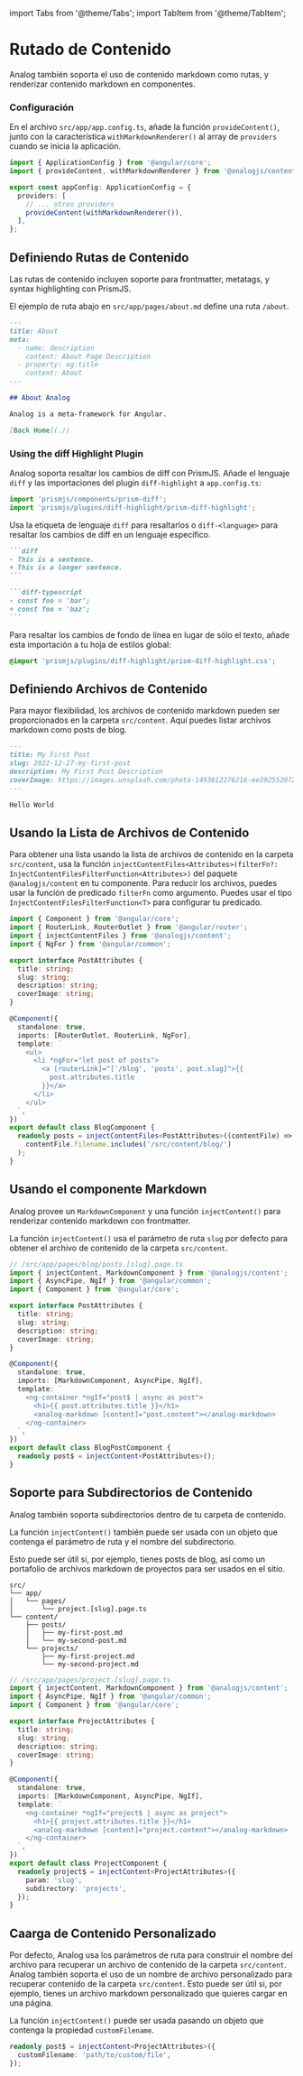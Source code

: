 import Tabs from '@theme/Tabs';
import TabItem from '@theme/TabItem';

# Rutado de Contenido

Analog también soporta el uso de contenido markdown como rutas, y renderizar contenido markdown en componentes.

### Configuración

En el archivo `src/app/app.config.ts`, añade la función `provideContent()`, junto con la característica `withMarkdownRenderer()` al array de `providers` cuando se inicia la aplicación.

```ts
import { ApplicationConfig } from '@angular/core';
import { provideContent, withMarkdownRenderer } from '@analogjs/content';

export const appConfig: ApplicationConfig = {
  providers: [
    // ... otros providers
    provideContent(withMarkdownRenderer()),
  ],
};
```

## Definiendo Rutas de Contenido

Las rutas de contenido incluyen soporte para frontmatter, metatags, y syntax highlighting con PrismJS.

El ejemplo de ruta abajo en `src/app/pages/about.md` define una ruta `/about`.

```md
---
title: About
meta:
  - name: description
    content: About Page Description
  - property: og:title
    content: About
---

## About Analog

Analog is a meta-framework for Angular.

[Back Home](./)
```

### Using the diff Highlight Plugin

Analog soporta resaltar los cambios de diff con PrismJS. Añade el lenguaje `diff`
y las importaciones del plugin `diff-highlight` a `app.config.ts`:

```ts
import 'prismjs/components/prism-diff';
import 'prismjs/plugins/diff-highlight/prism-diff-highlight';
```

Usa la etiqueta de lenguaje `diff` para resaltarlos
o `diff-<language>` para resaltar los cambios de diff en un lenguaje específico.

````md
```diff
- This is a sentence.
+ This is a longer sentence.
```

```diff-typescript
- const foo = 'bar';
+ const foo = 'baz';
```
````

Para resaltar los cambios de fondo de línea en lugar de sólo el texto, añade esta importación a tu hoja de estilos global:

```css
@import 'prismjs/plugins/diff-highlight/prism-diff-highlight.css';
```

## Definiendo Archivos de Contenido

Para mayor flexibilidad, los archivos de contenido markdown pueden ser proporcionados en la carpeta `src/content`. Aquí puedes listar archivos markdown como posts de blog.

```md
---
title: My First Post
slug: 2022-12-27-my-first-post
description: My First Post Description
coverImage: https://images.unsplash.com/photo-1493612276216-ee3925520721?ixlib=rb-4.0.3&ixid=MnwxMjA3fDB8MHxwaG90by1wYWdlfHx8fGVufDB8fHx8&auto=format&fit=crop&w=464&q=80
---

Hello World
```

## Usando la Lista de Archivos de Contenido

Para obtener una lista usando la lista de archivos de contenido en la carpeta `src/content`, usa la función `injectContentFiles<Attributes>(filterFn?: InjectContentFilesFilterFunction<Attributes>)` del paquete `@analogjs/content` en tu componente. Para reducir los archivos, puedes usar la función de predicado `filterFn` como argumento. Puedes usar el tipo `InjectContentFilesFilterFunction<T>` para configurar tu predicado.

```ts
import { Component } from '@angular/core';
import { RouterLink, RouterOutlet } from '@angular/router';
import { injectContentFiles } from '@analogjs/content';
import { NgFor } from '@angular/common';

export interface PostAttributes {
  title: string;
  slug: string;
  description: string;
  coverImage: string;
}

@Component({
  standalone: true,
  imports: [RouterOutlet, RouterLink, NgFor],
  template: `
    <ul>
      <li *ngFor="let post of posts">
        <a [routerLink]="['/blog', 'posts', post.slug]">{{
          post.attributes.title
        }}</a>
      </li>
    </ul>
  `,
})
export default class BlogComponent {
  readonly posts = injectContentFiles<PostAttributes>((contentFile) =>
    contentFile.filename.includes('/src/content/blog/')
  );
}
```

## Usando el componente Markdown

Analog provee un `MarkdownComponent` y una función `injectContent()` para renderizar contenido markdown con frontmatter.

La función `injectContent()` usa el parámetro de ruta `slug` por defecto para obtener el archivo de contenido de la carpeta `src/content`.

```ts
// /src/app/pages/blog/posts.[slug].page.ts
import { injectContent, MarkdownComponent } from '@analogjs/content';
import { AsyncPipe, NgIf } from '@angular/common';
import { Component } from '@angular/core';

export interface PostAttributes {
  title: string;
  slug: string;
  description: string;
  coverImage: string;
}

@Component({
  standalone: true,
  imports: [MarkdownComponent, AsyncPipe, NgIf],
  template: `
    <ng-container *ngIf="post$ | async as post">
      <h1>{{ post.attributes.title }}</h1>
      <analog-markdown [content]="post.content"></analog-markdown>
    </ng-container>
  `,
})
export default class BlogPostComponent {
  readonly post$ = injectContent<PostAttributes>();
}
```

## Soporte para Subdirectorios de Contenido

Analog también soporta subdirectorios dentro de tu carpeta de contenido.

La función `injectContent()` también puede ser usada con un objeto que contenga el parámetro de ruta y el nombre del subdirectorio.

Esto puede ser útil si, por ejemplo, tienes posts de blog, así como un portafolio de archivos markdown de proyectos para ser usados en el sitio.

```treeview
src/
└── app/
│   └── pages/
│       └── project.[slug].page.ts
└── content/
    ├── posts/
    │   ├── my-first-post.md
    │   └── my-second-post.md
    └── projects/
        ├── my-first-project.md
        └── my-second-project.md
```

```ts
// /src/app/pages/project.[slug].page.ts
import { injectContent, MarkdownComponent } from '@analogjs/content';
import { AsyncPipe, NgIf } from '@angular/common';
import { Component } from '@angular/core';

export interface ProjectAttributes {
  title: string;
  slug: string;
  description: string;
  coverImage: string;
}

@Component({
  standalone: true,
  imports: [MarkdownComponent, AsyncPipe, NgIf],
  template: `
    <ng-container *ngIf="project$ | async as project">
      <h1>{{ project.attributes.title }}</h1>
      <analog-markdown [content]="project.content"></analog-markdown>
    </ng-container>
  `,
})
export default class ProjectComponent {
  readonly project$ = injectContent<ProjectAttributes>({
    param: 'slug',
    subdirectory: 'projects',
  });
}
```

## Caarga de Contenido Personalizado

Por defecto, Analog usa los parámetros de ruta para construir el nombre del archivo para recuperar un archivo de contenido de la carpeta `src/content`. Analog también soporta el uso de un nombre de archivo personalizado para recuperar contenido de la carpeta `src/content`. Esto puede ser útil si, por ejemplo, tienes un archivo markdown personalizado que quieres cargar en una página.

La función `injectContent()` puede ser usada pasando un objeto que contenga la propiedad `customFilename`.

```ts
readonly post$ = injectContent<ProjectAttributes>({
  customFilename: 'path/to/custom/file',
});
```

